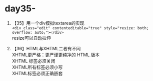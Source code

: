 # day35-

1. 【35】用一个div模拟textarea的实现  
    `<div class="edit" contenteditable="true" style="resize: both; overflow: auto;"></div>`  
    resize可以自动拉伸

2. 【36】HTML与XHTML二者有不同  
    XHTML更严格：更严谨更纯净的 HTML 版本  
    XHTML 标签必须关闭  
    XHTML所有标签必须小写  
    XHTML标签必须正确嵌套
